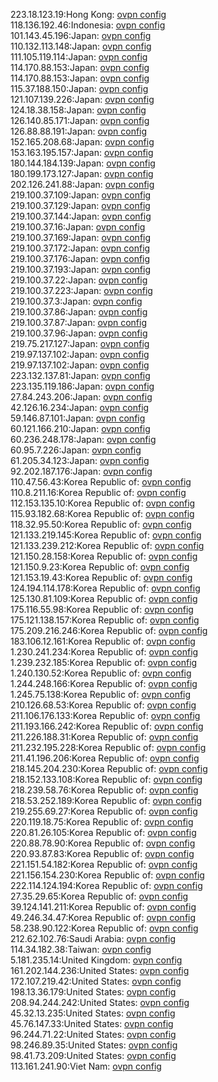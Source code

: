 223.18.123.19:Hong Kong: [ovpn config](vpn/223_18_123_19.ovpn)  
118.136.192.46:Indonesia: [ovpn config](vpn/118_136_192_46.ovpn)  
101.143.45.196:Japan: [ovpn config](vpn/101_143_45_196.ovpn)  
110.132.113.148:Japan: [ovpn config](vpn/110_132_113_148.ovpn)  
111.105.119.114:Japan: [ovpn config](vpn/111_105_119_114.ovpn)  
114.170.88.153:Japan: [ovpn config](vpn/114_170_88_153.ovpn)  
114.170.88.153:Japan: [ovpn config](vpn/114_170_88_153.ovpn)  
115.37.188.150:Japan: [ovpn config](vpn/115_37_188_150.ovpn)  
121.107.139.226:Japan: [ovpn config](vpn/121_107_139_226.ovpn)  
124.18.38.158:Japan: [ovpn config](vpn/124_18_38_158.ovpn)  
126.140.85.171:Japan: [ovpn config](vpn/126_140_85_171.ovpn)  
126.88.88.191:Japan: [ovpn config](vpn/126_88_88_191.ovpn)  
152.165.208.68:Japan: [ovpn config](vpn/152_165_208_68.ovpn)  
153.163.195.157:Japan: [ovpn config](vpn/153_163_195_157.ovpn)  
180.144.184.139:Japan: [ovpn config](vpn/180_144_184_139.ovpn)  
180.199.173.127:Japan: [ovpn config](vpn/180_199_173_127.ovpn)  
202.126.241.88:Japan: [ovpn config](vpn/202_126_241_88.ovpn)  
219.100.37.109:Japan: [ovpn config](vpn/219_100_37_109.ovpn)  
219.100.37.129:Japan: [ovpn config](vpn/219_100_37_129.ovpn)  
219.100.37.144:Japan: [ovpn config](vpn/219_100_37_144.ovpn)  
219.100.37.16:Japan: [ovpn config](vpn/219_100_37_16.ovpn)  
219.100.37.169:Japan: [ovpn config](vpn/219_100_37_169.ovpn)  
219.100.37.172:Japan: [ovpn config](vpn/219_100_37_172.ovpn)  
219.100.37.176:Japan: [ovpn config](vpn/219_100_37_176.ovpn)  
219.100.37.193:Japan: [ovpn config](vpn/219_100_37_193.ovpn)  
219.100.37.22:Japan: [ovpn config](vpn/219_100_37_22.ovpn)  
219.100.37.223:Japan: [ovpn config](vpn/219_100_37_223.ovpn)  
219.100.37.3:Japan: [ovpn config](vpn/219_100_37_3.ovpn)  
219.100.37.86:Japan: [ovpn config](vpn/219_100_37_86.ovpn)  
219.100.37.87:Japan: [ovpn config](vpn/219_100_37_87.ovpn)  
219.100.37.96:Japan: [ovpn config](vpn/219_100_37_96.ovpn)  
219.75.217.127:Japan: [ovpn config](vpn/219_75_217_127.ovpn)  
219.97.137.102:Japan: [ovpn config](vpn/219_97_137_102.ovpn)  
219.97.137.102:Japan: [ovpn config](vpn/219_97_137_102.ovpn)  
223.132.137.81:Japan: [ovpn config](vpn/223_132_137_81.ovpn)  
223.135.119.186:Japan: [ovpn config](vpn/223_135_119_186.ovpn)  
27.84.243.206:Japan: [ovpn config](vpn/27_84_243_206.ovpn)  
42.126.16.234:Japan: [ovpn config](vpn/42_126_16_234.ovpn)  
59.146.87.101:Japan: [ovpn config](vpn/59_146_87_101.ovpn)  
60.121.166.210:Japan: [ovpn config](vpn/60_121_166_210.ovpn)  
60.236.248.178:Japan: [ovpn config](vpn/60_236_248_178.ovpn)  
60.95.7.226:Japan: [ovpn config](vpn/60_95_7_226.ovpn)  
61.205.34.123:Japan: [ovpn config](vpn/61_205_34_123.ovpn)  
92.202.187.176:Japan: [ovpn config](vpn/92_202_187_176.ovpn)  
110.47.56.43:Korea Republic of: [ovpn config](vpn/110_47_56_43.ovpn)  
110.8.211.16:Korea Republic of: [ovpn config](vpn/110_8_211_16.ovpn)  
112.153.135.10:Korea Republic of: [ovpn config](vpn/112_153_135_10.ovpn)  
115.93.182.68:Korea Republic of: [ovpn config](vpn/115_93_182_68.ovpn)  
118.32.95.50:Korea Republic of: [ovpn config](vpn/118_32_95_50.ovpn)  
121.133.219.145:Korea Republic of: [ovpn config](vpn/121_133_219_145.ovpn)  
121.133.239.212:Korea Republic of: [ovpn config](vpn/121_133_239_212.ovpn)  
121.150.28.158:Korea Republic of: [ovpn config](vpn/121_150_28_158.ovpn)  
121.150.9.23:Korea Republic of: [ovpn config](vpn/121_150_9_23.ovpn)  
121.153.19.43:Korea Republic of: [ovpn config](vpn/121_153_19_43.ovpn)  
124.194.114.178:Korea Republic of: [ovpn config](vpn/124_194_114_178.ovpn)  
125.130.81.109:Korea Republic of: [ovpn config](vpn/125_130_81_109.ovpn)  
175.116.55.98:Korea Republic of: [ovpn config](vpn/175_116_55_98.ovpn)  
175.121.138.157:Korea Republic of: [ovpn config](vpn/175_121_138_157.ovpn)  
175.209.216.246:Korea Republic of: [ovpn config](vpn/175_209_216_246.ovpn)  
183.106.12.161:Korea Republic of: [ovpn config](vpn/183_106_12_161.ovpn)  
1.230.241.234:Korea Republic of: [ovpn config](vpn/1_230_241_234.ovpn)  
1.239.232.185:Korea Republic of: [ovpn config](vpn/1_239_232_185.ovpn)  
1.240.130.52:Korea Republic of: [ovpn config](vpn/1_240_130_52.ovpn)  
1.244.248.166:Korea Republic of: [ovpn config](vpn/1_244_248_166.ovpn)  
1.245.75.138:Korea Republic of: [ovpn config](vpn/1_245_75_138.ovpn)  
210.126.68.53:Korea Republic of: [ovpn config](vpn/210_126_68_53.ovpn)  
211.106.176.133:Korea Republic of: [ovpn config](vpn/211_106_176_133.ovpn)  
211.193.166.242:Korea Republic of: [ovpn config](vpn/211_193_166_242.ovpn)  
211.226.188.31:Korea Republic of: [ovpn config](vpn/211_226_188_31.ovpn)  
211.232.195.228:Korea Republic of: [ovpn config](vpn/211_232_195_228.ovpn)  
211.41.196.206:Korea Republic of: [ovpn config](vpn/211_41_196_206.ovpn)  
218.145.204.230:Korea Republic of: [ovpn config](vpn/218_145_204_230.ovpn)  
218.152.133.108:Korea Republic of: [ovpn config](vpn/218_152_133_108.ovpn)  
218.239.58.76:Korea Republic of: [ovpn config](vpn/218_239_58_76.ovpn)  
218.53.252.189:Korea Republic of: [ovpn config](vpn/218_53_252_189.ovpn)  
219.255.69.27:Korea Republic of: [ovpn config](vpn/219_255_69_27.ovpn)  
220.119.18.75:Korea Republic of: [ovpn config](vpn/220_119_18_75.ovpn)  
220.81.26.105:Korea Republic of: [ovpn config](vpn/220_81_26_105.ovpn)  
220.88.78.90:Korea Republic of: [ovpn config](vpn/220_88_78_90.ovpn)  
220.93.87.83:Korea Republic of: [ovpn config](vpn/220_93_87_83.ovpn)  
221.151.54.182:Korea Republic of: [ovpn config](vpn/221_151_54_182.ovpn)  
221.156.154.230:Korea Republic of: [ovpn config](vpn/221_156_154_230.ovpn)  
222.114.124.194:Korea Republic of: [ovpn config](vpn/222_114_124_194.ovpn)  
27.35.29.65:Korea Republic of: [ovpn config](vpn/27_35_29_65.ovpn)  
39.124.141.211:Korea Republic of: [ovpn config](vpn/39_124_141_211.ovpn)  
49.246.34.47:Korea Republic of: [ovpn config](vpn/49_246_34_47.ovpn)  
58.238.90.122:Korea Republic of: [ovpn config](vpn/58_238_90_122.ovpn)  
212.62.102.76:Saudi Arabia: [ovpn config](vpn/212_62_102_76.ovpn)  
114.34.182.38:Taiwan: [ovpn config](vpn/114_34_182_38.ovpn)  
5.181.235.14:United Kingdom: [ovpn config](vpn/5_181_235_14.ovpn)  
161.202.144.236:United States: [ovpn config](vpn/161_202_144_236.ovpn)  
172.107.219.42:United States: [ovpn config](vpn/172_107_219_42.ovpn)  
198.13.36.179:United States: [ovpn config](vpn/198_13_36_179.ovpn)  
208.94.244.242:United States: [ovpn config](vpn/208_94_244_242.ovpn)  
45.32.13.235:United States: [ovpn config](vpn/45_32_13_235.ovpn)  
45.76.147.33:United States: [ovpn config](vpn/45_76_147_33.ovpn)  
96.244.71.22:United States: [ovpn config](vpn/96_244_71_22.ovpn)  
98.246.89.35:United States: [ovpn config](vpn/98_246_89_35.ovpn)  
98.41.73.209:United States: [ovpn config](vpn/98_41_73_209.ovpn)  
113.161.241.90:Viet Nam: [ovpn config](vpn/113_161_241_90.ovpn)  
